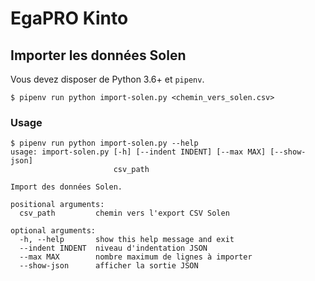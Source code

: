 EgaPRO Kinto
============

## Importer les données Solen

Vous devez disposer de Python 3.6+ et `pipenv`.

```
$ pipenv run python import-solen.py <chemin_vers_solen.csv>  
```

### Usage

```
$ pipenv run python import-solen.py --help
usage: import-solen.py [-h] [--indent INDENT] [--max MAX] [--show-json]
                       csv_path

Import des données Solen.

positional arguments:
  csv_path         chemin vers l'export CSV Solen

optional arguments:
  -h, --help       show this help message and exit
  --indent INDENT  niveau d'indentation JSON
  --max MAX        nombre maximum de lignes à importer
  --show-json      afficher la sortie JSON
```
